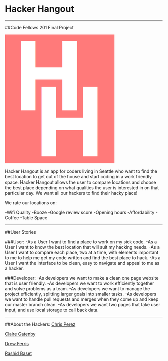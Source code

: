 # Hacker Hangout
***

##Code Fellows 201 Final Project

![alt text](img/HackerHangoutLogo.png)

Hacker Hangout is an app for coders living in Seattle who want to find the best location to get out of the house and start coding in a work friendly space. Hacker Hangout allows the user to compare locations and choose the best place depending on what qualities the user is interested in on that particular day. We want all our hackers to find their hacky place!

We rate our locations on:

-Wifi Quality
-Booze
-Google review score
-Opening hours
-Affordability
-Coffee
-Table Space

***

##User Stories

###User:
-As a User I want to find a place to work on my sick code.
-As a User I want to know the best location that will suit my hacking needs.
-As a User I want to compare each place, two at a time, with elements important to me to help me get my code written and find the best place to hack.
-As a User I want the interface to be clean, easy to navigate and appeal to me as a hacker.

###Developer:
-As developers we want to make a clean one page website that is user friendly.
-As developers we want to work efficiently together and solve problems as a team.
-As developers we want to manage the project efficiently, splitting larger goals into smaller tasks.
-As developers we want to handle pull requests and merges when they come up and keep our master branch clean.
-As developers we want two pages that take user input, and use local storage to call back data.

***

##About the Hackers:
[Chris Perez](https://github.com/ckperez)

[Claire Gatenby](https://github.com/clair3st)

[Drew Ferris](https://github.com/drewferris)

[Rashid Baset](https://github.com/rashidbaset)
